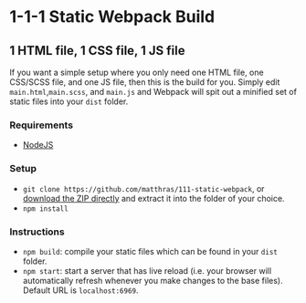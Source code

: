 # 1-1-1 Static Webpack Build
## 1 HTML file, 1 CSS file, 1 JS file

If you want a simple setup where you only need one HTML file, one CSS/SCSS file, and one JS file, then this is the build for you. Simply edit `main.html`,`main.scss`, and `main.js` and Webpack will spit out a minified set of static files into your `dist` folder.

### Requirements

* [NodeJS](https://nodejs.org/en/)

### Setup

* `git clone https://github.com/matthras/111-static-webpack`, or [download the ZIP directly](https://github.com/matthras/111-static-webpack/archive/master.zip) and extract it into the folder of your choice.
* `npm install`

### Instructions

* `npm build`: compile your static files which can be found in your `dist` folder.
* `npm start`: start a server that has live reload (i.e. your browser will automatically refresh whenever you make changes to the base files). Default URL is `localhost:6969`.

